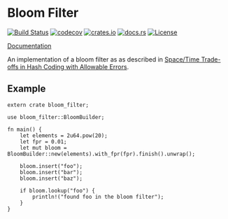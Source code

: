 # Bloom Filter

[![Build Status](https://travis-ci.org/jeromefroe/bloom_filter.svg?branch=master)](https://travis-ci.org/jeromefroe/bloom_filter)
[![codecov](https://codecov.io/gh/jeromefroe/bloom_filter/branch/master/graph/badge.svg)](https://codecov.io/gh/jeromefroe/bloom_filter)
[![crates.io](https://img.shields.io/crates/v/bloom_filter.svg)](https://crates.io/crates/bloom_filter/)
[![docs.rs](https://docs.rs/bloom_filter/badge.svg)](https://docs.rs/bloom_filter/)
[![License](https://img.shields.io/badge/license-MIT-blue.svg)](https://raw.githubusercontent.com/jeromefroe/bloom_filter/master/LICENSE)

[Documentation](https://docs.rs/bloom_filter/)

An implementation of a bloom filter as as described in
[Space/Time Trade-offs in Hash Coding with Allowable Errors](http://dmod.eu/deca/ft_gateway.cfm.pdf).

## Example

``` rust,no_run
extern crate bloom_filter;

use bloom_filter::BloomBuilder;

fn main() {
    let elements = 2u64.pow(20);
    let fpr = 0.01;
    let mut bloom = BloomBuilder::new(elements).with_fpr(fpr).finish().unwrap();

    bloom.insert("foo");
    bloom.insert("bar");
    bloom.insert("baz");

    if bloom.lookup("foo") {
        println!("found foo in the bloom filter");
    }
}
```